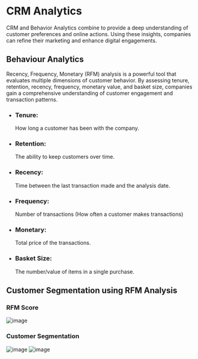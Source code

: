 # CRM Analytics

CRM and Behavior Analytics combine to provide a deep understanding of customer preferences and online actions. Using these insights, companies can refine their marketing and enhance digital engagements.

## Behaviour Analytics

Recency, Frequency, Monetary (RFM) analysis is a powerful tool that evaluates multiple dimensions of customer behavior. By assessing tenure, retention, recency, frequency, monetary value, and basket size, companies gain a comprehensive understanding of customer engagement and transaction patterns.

- ### Tenure: 
   How long a customer has been with the company.
- ### Retention:
  The ability to keep customers over time.
- ### Recency:
  Time between the last transaction made and the analysis date.
- ### Frequency:
  Number of transactions (How often a customer makes transactions)
- ### Monetary:
  Total price of the transactions.
- ### Basket Size:
  The number/value of items in a single purchase.

## Customer Segmentation using RFM Analysis

### RFM Score
  
  ![image](https://github.com/BedirK/Customer-Analytics/assets/103532330/1663b219-371f-47a9-b2fa-31176e98da80) 

### Customer Segmentation
  
   ![image](https://github.com/BedirK/Customer-Analytics/assets/103532330/b65c6dc7-3032-4780-b5e8-954d276e346f)   ![image](https://github.com/BedirK/Customer-Analytics/assets/103532330/1c8b8a24-2dab-4c10-b09e-15558bbec480)








